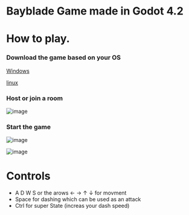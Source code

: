 # Bayblade Game made in Godot 4.2

# How to play.
### Download the game based on your OS 

[Windows](https://github.com/salimHarthi/Beyblade/files/14103501/BaybladeGame.zip)

[linux](https://github.com/salimHarthi/Beyblade/files/14103520/BaybladeGameLinux.zip)


### Host or join a room

![image](https://github.com/salimHarthi/Beyblade/assets/54818049/5ebb30e7-ad99-458b-a24b-6089ee0f0f7a)

### Start the game 
![image](https://github.com/salimHarthi/Beyblade/assets/54818049/3b118430-445d-4e7e-baab-7229179c3411)

![image](https://github.com/salimHarthi/Beyblade/assets/54818049/5afe1e28-3c41-4997-b673-362a46082fe1)


# Controls
 -  A D W S or the arows ← → ↑ ↓ for movment
 - Space for dashing which can be used as an attack
 - Ctrl for super State (increas your dash speed)
